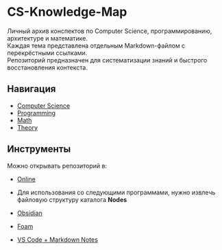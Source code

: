 # CS-Knowledge-Map

Личный архив конспектов по Computer Science, программированию, архитектуре и математике.  
Каждая тема представлена отдельным Markdown-файлом с перекрёстными ссылками.  
Репозиторий предназначен для систематизации знаний и быстрого восстановления контекста.

## Навигация
- [Computer Science](./ComputerScience)
- [Programming](./Programming)
- [Math](./Math)
- [Theory](./Theory)

## Инструменты
Можно открывать репозиторий в:
- [Online](https://vartony.github.io/CS-Knowledge-Map/)

- Для использования со следующими программами, нужно извлечь файловую структуру каталога **Nodes**
- [Obsidian](https://obsidian.md)
- [Foam](https://foambubble.github.io)
- [VS Code + Markdown Notes](https://marketplace.visualstudio.com/items?itemName=kortina.vscode-markdown-notes)
